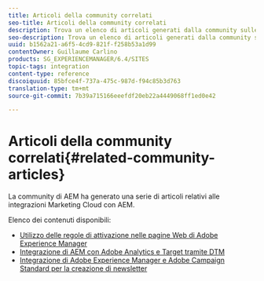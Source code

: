 ```yaml
---
title: Articoli della community correlati
seo-title: Articoli della community correlati
description: Trova un elenco di articoli generati dalla community sulle integrazioni Marketing Cloud con AEM.
seo-description: Trova un elenco di articoli generati dalla community sulle integrazioni Marketing Cloud con AEM.
uuid: b1562a21-a6f5-4cd9-821f-f258b53a1d99
contentOwner: Guillaume Carlino
products: SG_EXPERIENCEMANAGER/6.4/SITES
topic-tags: integration
content-type: reference
discoiquuid: 85bfce4f-737a-475c-987d-f94c85b3d763
translation-type: tm+mt
source-git-commit: 7b39a715166eeefdf20eb22a4449068ff1ed0e42

---
```



# Articoli della community correlati{#related-community-articles}

La community di AEM ha generato una serie di articoli relativi alle integrazioni Marketing Cloud con AEM.

Elenco dei contenuti disponibili:

* [Utilizzo delle regole di attivazione nelle pagine Web di Adobe Experience Manager](https://helpx.adobe.com/experience-manager/using/dtm.html)
* [Integrazione di AEM con Adobe Analytics e Target tramite DTM](https://helpx.adobe.com/experience-manager/using/integrate-digital-marketing-solutions.html)
* [Integrazione di Adobe Experience Manager e Adobe Campaign Standard per la creazione di newsletter](https://helpx.adobe.com/experience-manager/using/aem_campaign.html)

